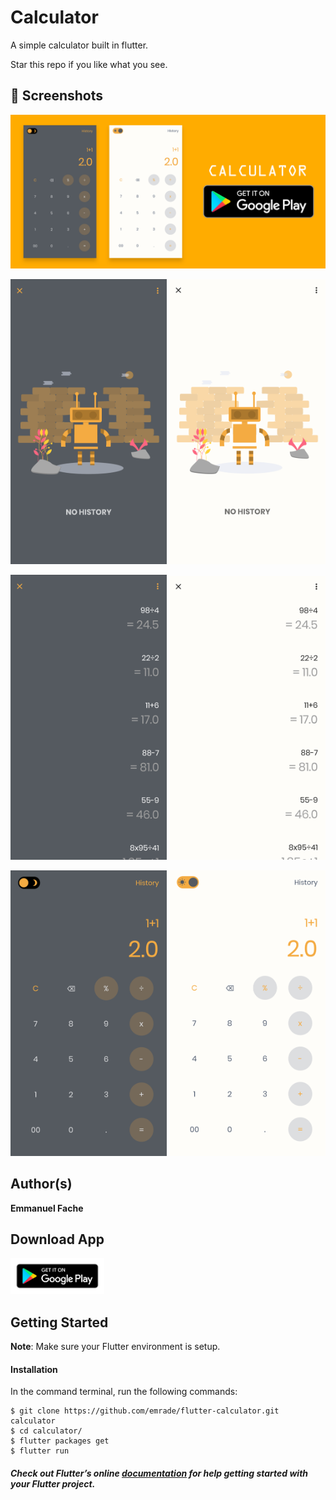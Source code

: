 # Calculator

A simple calculator built in flutter.


Star this repo if you like what you see.

## 📸 Screenshots

<img src="screenshots/banner.png"/>

<img src="screenshots/2.png" width="250"/> <img src="screenshots/22.png" width="250"/>

<img src="screenshots/3.png" width="250"/> <img src="screenshots/32.png" width="250"/>

<img src="screenshots/1.png" width="250"/> <img src="screenshots/11.png" width="250"/>



## Author(s)
**Emmanuel Fache**

## Download App
<a href="https://github.com/emrade"><img src="screenshots/google-play-badge.png" width="150"></a>

## Getting Started

**Note**: Make sure your Flutter environment is setup.
#### Installation

In the command terminal, run the following commands:

    $ git clone https://github.com/emrade/flutter-calculator.git calculator
    $ cd calculator/
    $ flutter packages get
    $ flutter run

##### Check out Flutter’s online [documentation](http://flutter.io/) for help getting started with your Flutter project.
